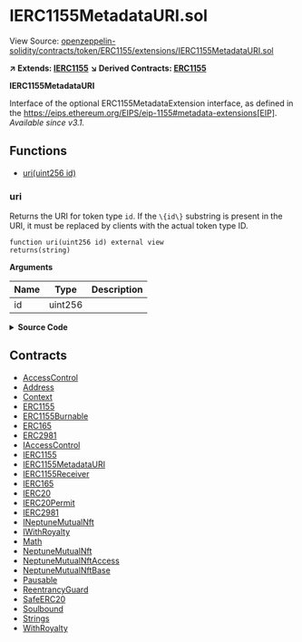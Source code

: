 # IERC1155MetadataURI.sol

View Source: [openzeppelin-solidity/contracts/token/ERC1155/extensions/IERC1155MetadataURI.sol](../openzeppelin-solidity/contracts/token/ERC1155/extensions/IERC1155MetadataURI.sol)

**↗ Extends: [IERC1155](IERC1155.md)**
**↘ Derived Contracts: [ERC1155](ERC1155.md)**

**IERC1155MetadataURI**

Interface of the optional ERC1155MetadataExtension interface, as defined
 in the https://eips.ethereum.org/EIPS/eip-1155#metadata-extensions[EIP].
 _Available since v3.1._

## Functions

- [uri(uint256 id)](#uri)

### uri

Returns the URI for token type `id`.
 If the `\{id\}` substring is present in the URI, it must be replaced by
 clients with the actual token type ID.

```solidity
function uri(uint256 id) external view
returns(string)
```

**Arguments**

| Name        | Type           | Description  |
| ------------- |------------- | -----|
| id | uint256 |  | 

<details>
	<summary><strong>Source Code</strong></summary>

```javascript
function uri(uint256 id) external view returns (string memory);
```
</details>

## Contracts

* [AccessControl](AccessControl.md)
* [Address](Address.md)
* [Context](Context.md)
* [ERC1155](ERC1155.md)
* [ERC1155Burnable](ERC1155Burnable.md)
* [ERC165](ERC165.md)
* [ERC2981](ERC2981.md)
* [IAccessControl](IAccessControl.md)
* [IERC1155](IERC1155.md)
* [IERC1155MetadataURI](IERC1155MetadataURI.md)
* [IERC1155Receiver](IERC1155Receiver.md)
* [IERC165](IERC165.md)
* [IERC20](IERC20.md)
* [IERC20Permit](IERC20Permit.md)
* [IERC2981](IERC2981.md)
* [INeptuneMutualNft](INeptuneMutualNft.md)
* [IWithRoyalty](IWithRoyalty.md)
* [Math](Math.md)
* [NeptuneMutualNft](NeptuneMutualNft.md)
* [NeptuneMutualNftAccess](NeptuneMutualNftAccess.md)
* [NeptuneMutualNftBase](NeptuneMutualNftBase.md)
* [Pausable](Pausable.md)
* [ReentrancyGuard](ReentrancyGuard.md)
* [SafeERC20](SafeERC20.md)
* [Soulbound](Soulbound.md)
* [Strings](Strings.md)
* [WithRoyalty](WithRoyalty.md)
